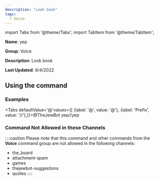 ```yaml
---
description: "Look book"
tags:
  - Voice
---
```

import Tabs from '@theme/Tabs';
import TabItem from '@theme/TabItem';

**Name**: yep

**Group**: Voice

**Description**: Look book

**Last Updated**: 9/4/2022

## Using the command

### Examples
<Tabs defaultValue='@'values={[ {label: '@', value: '@'}, {label: 'Prefix', value: '//'},]}><TabItem value='@'>@TheJewBot yep</TabItem><TabItem value='//'>//yep</TabItem></Tabs>

### Command Not Allowed in these Channels
::::caution Please note that this command and other commands from the **Voice** command group are not allowed in the following channels:
- the_board
- attachment-spam
- games
- thejewbot-suggestions
- quotes
::::
